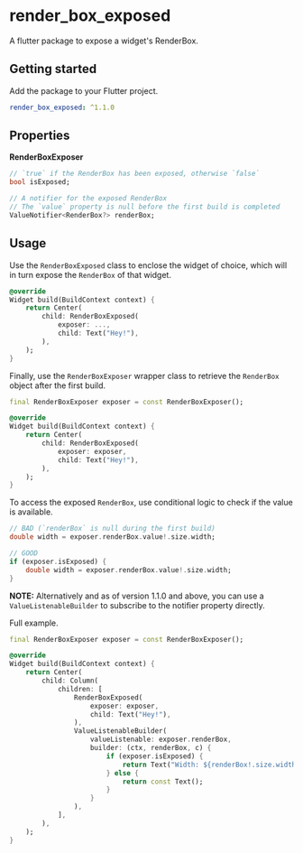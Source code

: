 <!--
This README describes the package. If you publish this package to pub.dev,
this README's contents appear on the landing page for your package.

For information about how to write a good package README, see the guide for
[writing package pages](https://dart.dev/guides/libraries/writing-package-pages).

For general information about developing packages, see the Dart guide for
[creating packages](https://dart.dev/guides/libraries/create-library-packages)
and the Flutter guide for
[developing packages and plugins](https://flutter.dev/developing-packages).
-->
# render_box_exposed
A flutter package to expose a widget's RenderBox.

## Getting started

Add the package to your Flutter project.
```Yaml
render_box_exposed: ^1.1.0
```

## Properties
**RenderBoxExposer**
```Dart
// `true` if the RenderBox has been exposed, otherwise `false`
bool isExposed;

// A notifier for the exposed RenderBox
// The `value` property is null before the first build is completed
ValueNotifier<RenderBox?> renderBox;
```

## Usage

Use the `RenderBoxExposed` class to enclose the widget of choice, which will in turn expose the `RenderBox` of that widget.
```Dart
@override
Widget build(BuildContext context) {
    return Center(
        child: RenderBoxExposed(
            exposer: ...,
            child: Text("Hey!"),
        ),
    );
}
```

Finally, use the `RenderBoxExposer` wrapper class to retrieve the `RenderBox` object after the first build.
```Dart
final RenderBoxExposer exposer = const RenderBoxExposer();

@override
Widget build(BuildContext context) {
    return Center(
        child: RenderBoxExposed(
            exposer: exposer,
            child: Text("Hey!"),
        ),
    );
}
```

To access the exposed `RenderBox`, use conditional logic to check if the value is available.
```Dart
// BAD (`renderBox` is null during the first build)
double width = exposer.renderBox.value!.size.width;

// GOOD
if (exposer.isExposed) {
    double width = exposer.renderBox.value!.size.width;
}
```
**NOTE:** Alternatively and as of version 1.1.0 and above, you can use a `ValueListenableBuilder` to subscribe to the notifier property directly.

Full example.
```Dart
final RenderBoxExposer exposer = const RenderBoxExposer();

@override
Widget build(BuildContext context) {
    return Center(
        child: Column(
            children: [
                RenderBoxExposed(
                    exposer: exposer,
                    child: Text("Hey!"),
                ),
                ValueListenableBuilder(
                    valueListenable: exposer.renderBox,
                    builder: (ctx, renderBox, c) {
                        if (exposer.isExposed) {
                            return Text("Width: ${renderBox!.size.width}");
                        } else {
                            return const Text();
                        }
                    }
                ),
            ],
        ),
    );
}
```
